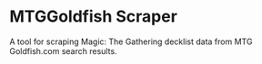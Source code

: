 # MTGGoldfish Scraper

A tool for scraping Magic: The Gathering decklist data from MTG Goldfish.com search results. 
